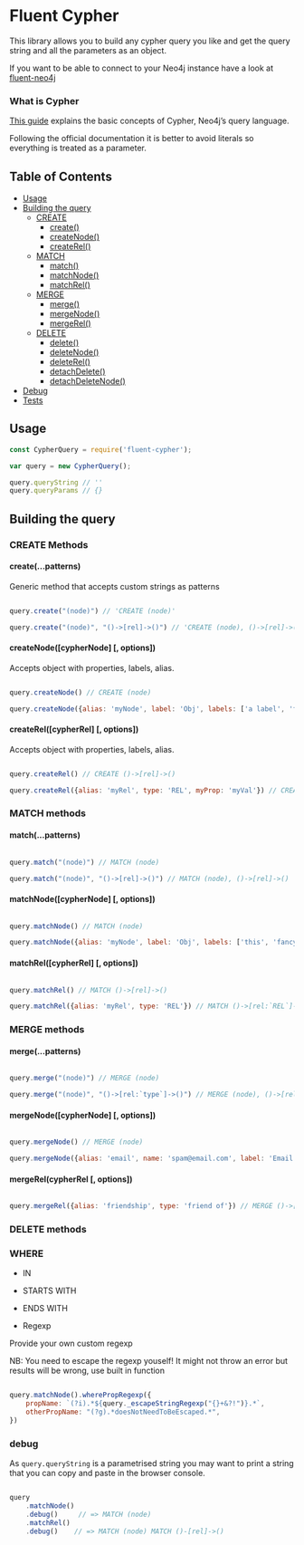 # Fluent Cypher

This library allows you to build any cypher query you like and get the query string and all the parameters as an object.

If you want to be able to connect to your Neo4j instance have a look at [fluent-neo4j](https://github.com/ogroppo/fluent-neo4j)

### What is Cypher

[This guide](https://neo4j.com/developer/cypher-query-language/) explains the basic concepts of Cypher, Neo4j’s query language.

Following the official documentation it is better to avoid literals so everything is treated as a parameter.

## Table of Contents
* [Usage](#usage)
* [Building the query](#building)
	* [CREATE](#createMethods)
		* [create()](#create)
		* [createNode()](#createNode)
		* [createRel()](#createRel)
	* [MATCH](#matchMethods)
		* [match()](#match)
		* [matchNode()](#matchNode)
		* [matchRel()](#matchRel)
	* [MERGE](#mergeMethods)
		* [merge()](#merge)
		* [mergeNode()](#mergeNode)
		* [mergeRel()](#mergeRel)
	* [DELETE](#deleteMethods)
		* [delete()](#delete)
		* [deleteNode()](#deleteNode)
		* [deleteRel()](#deleteRel)
		* [detachDelete()](#detachDelete)
		* [detachDeleteNode()](#detachDeleteNode)
* [Debug](#debug)
* [Tests](#tests)

## <a name="usage"></a> Usage

```js
const CypherQuery = require('fluent-cypher');

var query = new CypherQuery();

query.queryString // ''
query.queryParams // {}

```

## <a name="building"></a> Building the query

### <a name="createMethods"></a> CREATE Methods

#### <a name="create"></a> create(...patterns)

Generic method that accepts custom strings as patterns

~~~js

query.create("(node)") // 'CREATE (node)'

query.create("(node)", "()->[rel]->()") // 'CREATE (node), ()->[rel]->()'

~~~

#### <a name="createNode"></a> createNode([cypherNode] [, options])

Accepts object with properties, labels, alias.

~~~js

query.createNode() // CREATE (node)

query.createNode({alias: 'myNode', label: 'Obj', labels: ['a label', 'fancy label']}) // CREATE (myNode:`Obj`:`a label`:`fancy label`)

~~~

#### <a name="createRel"></a> createRel([cypherRel] [, options])

Accepts object with properties, labels, alias.

~~~js

query.createRel() // CREATE ()->[rel]->()

query.createRel({alias: 'myRel', type: 'REL', myProp: 'myVal'}) // CREATE ()->[myRel:`REL` {myProp:'myVal'}]->()

~~~

### <a name="matchMethods"></a> MATCH methods

#### <a name="match"></a> match(...patterns)

~~~js

query.match("(node)") // MATCH (node)

query.match("(node)", "()->[rel]->()") // MATCH (node), ()->[rel]->()

~~~

#### <a name="matchNode"></a> matchNode([cypherNode] [, options])

~~~js

query.matchNode() // MATCH (node)

query.matchNode({alias: 'myNode', label: 'Obj', labels: ['this', 'fancy label']}) // MATCH (myNode:`Obj`:`this`:`fancy label`)

~~~

#### <a name="matchRel"></a> matchRel([cypherRel] [, options])

~~~js

query.matchRel() // MATCH ()->[rel]->()

query.matchRel({alias: 'myRel', type: 'REL'}) // MATCH ()->[rel:`REL`]->()

~~~

### <a name="mergeMethods"></a> MERGE methods

#### <a name="merge"></a> merge(...patterns)

~~~js

query.merge("(node)") // MERGE (node)

query.merge("(node)", "()->[rel:`type`]->()") // MERGE (node), ()->[rel:`type`]->()

~~~

#### <a name="mergeNode"></a> mergeNode([cypherNode] [, options])

~~~js

query.mergeNode() // MERGE (node)

query.mergeNode({alias: 'email', name: 'spam@email.com', label: 'Email', labels: ['Verified', 'Blocked']}) // MERGE (email:`Email`:`Verified`:`Blocked`)

~~~

#### <a name="mergeRel"></a> mergeRel(cypherRel [, options])

~~~js

query.mergeRel({alias: 'friendship', type: 'friend of'}) // MERGE ()->[friendship:`friend of`]->()

~~~

### <a name="deleteMethods"></a> DELETE methods


### WHERE

- IN

- STARTS WITH

- ENDS WITH

- Regexp

Provide your own custom regexp


NB: You need to escape the regexp youself! It might not throw an error but results will be wrong, use built in function

~~~js

query.matchNode().wherePropRegexp({
	propName: `(?i).*${query._escapeStringRegexp("{}+&?!")}.*`,
	otherPropName: "(?g).*doesNotNeedToBeEscaped.*",
})

~~~

### <a name="debug"></a> debug

As `query.queryString` is a parametrised string you may want to print a string that you can copy and paste in the browser console.

~~~js

query
	.matchNode()
	.debug()     // => MATCH (node)
	.matchRel()
	.debug()    // => MATCH (node) MATCH ()-[rel]->()

~~~
